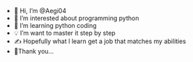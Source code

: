 - 👨 Hi, I’m @Aegi04
- 👀 I’m interested about programming python
- 📕 I’m learning python coding
- 💡 I’m want to master it step by step
- ✍ Hopefully what I learn get a job that matches my abilities
- 🙏Thank you...
 
<!---
Aegi04/Aegi04 is a ✨ special ✨ repository because its `README.md` (this file) appears on your GitHub profile.
You can click the Preview link to take a look at your changes.
--->
